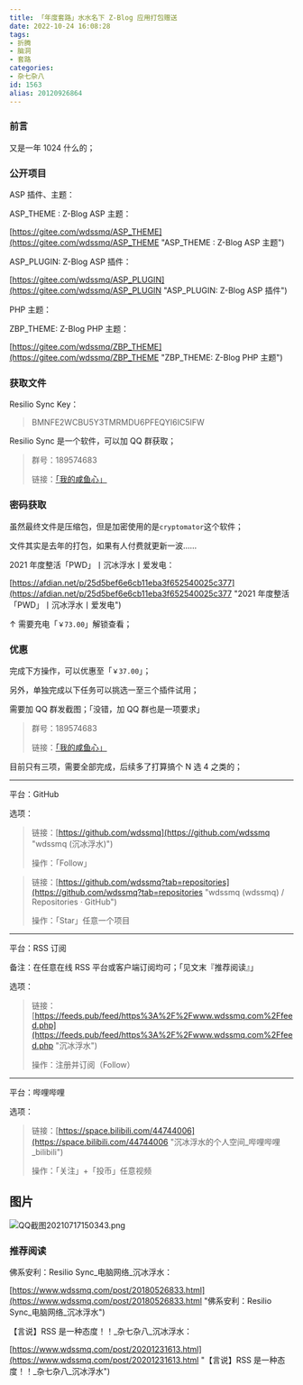 ```yaml
---
title: 「年度套路」水水名下 Z-Blog 应用打包赠送
date: 2022-10-24 16:08:28
tags:
- 折腾
- 脑洞
- 套路
categories:
- 杂七杂八
id: 1563
alias: 20120926864
---
```


### 前言

又是一年 1024 什么的；

<!--more-->

### 公开项目

ASP 插件、主题：

ASP\_THEME : Z-Blog ASP 主题：

[https://gitee.com/wdssmq/ASP_THEME](https://gitee.com/wdssmq/ASP_THEME "ASP\_THEME : Z-Blog ASP 主题")

ASP\_PLUGIN: Z-Blog ASP 插件：

[https://gitee.com/wdssmq/ASP_PLUGIN](https://gitee.com/wdssmq/ASP_PLUGIN "ASP\_PLUGIN: Z-Blog ASP 插件")

PHP 主题：

ZBP\_THEME: Z-Blog PHP 主题：

[https://gitee.com/wdssmq/ZBP_THEME](https://gitee.com/wdssmq/ZBP_THEME "ZBP\_THEME: Z-Blog PHP 主题")

### 获取文件

Resilio Sync Key：

> BMNFE2WCBU5Y3TMRMDU6PFEQYI6IC5IFW

Resilio Sync 是一个软件，可以加 QQ 群获取；

> 群号：189574683
>
> 链接：[「我的咸鱼心」](点击链接加入群聊【我的咸鱼心】：https://jq.qq.com/?_wv=1027&k=VFScbKEF "「我的咸鱼心」")

### 密码获取

虽然最终文件是压缩包，但是加密使用的是`cryptomator`这个软件；

文件其实是去年的打包，如果有人付费就更新一波……

2021 年度整活「PWD」丨沉冰浮水丨爱发电：

[https://afdian.net/p/25d5bef6e6cb11eba3f652540025c377](https://afdian.net/p/25d5bef6e6cb11eba3f652540025c377 "2021 年度整活「PWD」丨沉冰浮水丨爱发电")

↑ 需要充电「`￥73.00`」解锁查看；

### 优惠

完成下方操作，可以优惠至「`￥37.00`」；

另外，单独完成以下任务可以挑选一至三个插件试用；

需要加 QQ 群发截图；「没错，加 QQ 群也是一项要求」

> 群号：189574683
>
> 链接：[「我的咸鱼心」](点击链接加入群聊【我的咸鱼心】：https://jq.qq.com/?_wv=1027&k=VFScbKEF "「我的咸鱼心」")

目前只有三项，需要全部完成，后续多了打算搞个 N 选 4 之类的；

----

平台：GitHub

选项：

> 链接：[https://github.com/wdssmq](https://github.com/wdssmq "wdssmq (沉冰浮水)")
>
> 操作：「Follow」

> 链接：[https://github.com/wdssmq?tab=repositories](https://github.com/wdssmq?tab=repositories "wdssmq (wdssmq) / Repositories · GitHub")
>
> 操作：「Star」任意一个项目

----

平台：RSS 订阅

备注：在任意在线 RSS 平台或客户端订阅均可；「见文末『推荐阅读』」

选项：

> 链接：[https://feeds.pub/feed/https%3A%2F%2Fwww.wdssmq.com%2Ffeed.php](https://feeds.pub/feed/https%3A%2F%2Fwww.wdssmq.com%2Ffeed.php "沉冰浮水")
>
> 操作：注册并订阅（Follow）

----

平台：哔哩哔哩

选项：

> 链接：[https://space.bilibili.com/44744006](https://space.bilibili.com/44744006 "沉冰浮水的个人空间\_哔哩哔哩\_bilibili")
>
> 操作：「关注」+「投币」任意视频


## 图片

![QQ截图20210717150343.png](https://i.loli.net/2021/07/17/IGA53RwjaEQtiV9.png)

### 推荐阅读

佛系安利：Resilio Sync\_电脑网络\_沉冰浮水：

[https://www.wdssmq.com/post/20180526833.html](https://www.wdssmq.com/post/20180526833.html "佛系安利：Resilio Sync\_电脑网络\_沉冰浮水")

【言说】RSS 是一种态度！！\_杂七杂八\_沉冰浮水：

[https://www.wdssmq.com/post/20201231613.html](https://www.wdssmq.com/post/20201231613.html "【言说】RSS 是一种态度！！\_杂七杂八\_沉冰浮水")

<!--

「年度套路」水水名下 Z-Blog 应用打包赠送
https://bbs.zblogcn.com/thread-104457.html

注册 - 呜呜 w(> ʌ <)w
https://wxw.moe/invite/ArWsTnSZ

-->
